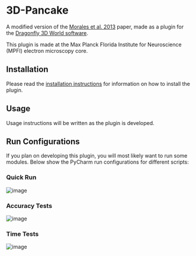 # 3D-Pancake
A modified version of the [Morales et al. 2013](https://doi.org/10.3389/fnana.2013.00020 ) paper, made as a plugin for the [Dragonfly 3D World software](https://dragonfly.comet.tech/en/product-overview/dragonfly-3d-world).

This plugin is made at the Max Planck Florida Institute for Neuroscience (MPFI) electron microscopy core.

## Installation

Please read the [installation instructions](./INSTALLATION.md) for information on how to install the plugin.

## Usage

Usage instructions will be written as the plugin is developed.


## Run Configurations

If you plan on developing this plugin, you will most likely want to run some modules. Below show the PyCharm run configurations for different scripts:

### Quick Run
![image](https://github.com/user-attachments/assets/b6380e15-d80d-4d00-a994-35d4e6b99636)

### Accuracy Tests
![image](https://github.com/user-attachments/assets/dde907cb-8764-47c1-8369-277ddeb2a201)

### Time Tests
![image](https://github.com/user-attachments/assets/da967456-2dc8-49a2-8598-ca08a781faa6)
